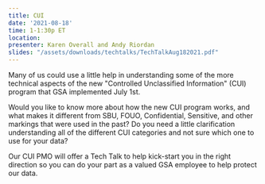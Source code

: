```yaml
---
title: CUI
date: '2021-08-18'
time: 1-1:30p ET
location:
presenter: Karen Overall and Andy Riordan
slides: "/assets/downloads/techtalks/TechTalkAug182021.pdf"
---
```


Many of us could use a little help in understanding some of the more technical aspects of the new "Controlled Unclassified Information" (CUI) program that GSA implemented July 1st.

Would you like to know more about how the new CUI program works, and what makes it different from SBU, FOUO, Confidential, Sensitive, and other markings that were used in the past? Do you need a little clarification understanding all of the different CUI categories and not sure which one to use for your data?

Our CUI PMO will offer a Tech Talk to help kick-start you in the right direction so you can do your part as a valued GSA employee to help protect our data.
